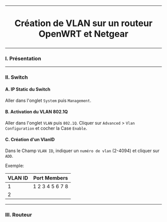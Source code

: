 -------------------------------------------------------------------------------------------------------------------------------------------------------------------------
# <p align='center'> Création de VLAN sur un routeur OpenWRT et Netgear </p>

-------------------------------------------------------------------------------------------------------------------------------------------------------------------------
### I. Présentation


-------------------------------------------------------------------------------------------------------------------------------------------------------------------------
### II. Switch
#### A. IP Static du Switch
Aller dans l'onglet `System` puis `Management`.

#### B. Activation du VLAN 802.1Q
Aller dans l'onglet `VLAN` puis `802.1Q`. Cliquer sur `Advanced` > `Vlan Configuration` et cocher la Case `Enable`.

#### C. Création d'un VlanID
Dans le Champ `VLAN ID`, indiquer un `numéro de vlan` (2-4094) et cliquer sur `ADD`. 

Exemple: 

| VLAN ID | Port Members    |
| ------- | --------------- |
| 1       | 1 2 3 4 5 6 7 8 |
| 2       |                 |

-------------------------------------------------------------------------------------------------------------------------------------------------------------------------
### III. Routeur
